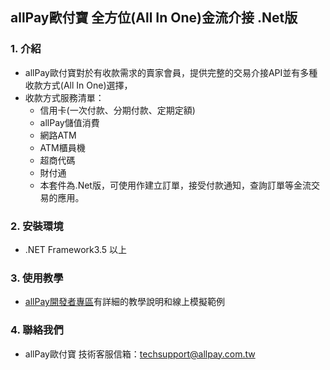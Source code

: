 ## allPay歐付寶 全方位(All In One)金流介接 .Net版

### 1. 介紹

* allPay歐付寶對於有收款需求的賣家會員，提供完整的交易介接API並有多種收款方式(All In One)選擇，
* 收款方式服務清單：
  * 信用卡(一次付款、分期付款、定期定額)
  * allPay儲值消費   
  * 網路ATM
  * ATM櫃員機
  * 超商代碼
  * 財付通
  * 本套件為.Net版，可使用作建立訂單，接受付款通知，查詢訂單等金流交易的應用。

### 2. 安裝環境

* .NET Framework3.5 以上

### 3. 使用教學

* [allPay開發者專區][]有詳細的教學說明和線上模擬範例

### 4. 聯絡我們

* allPay歐付寶 技術客服信箱：techsupport@allpay.com.tw

[allPay開發者專區]: https://developers.allpay.com.tw/
